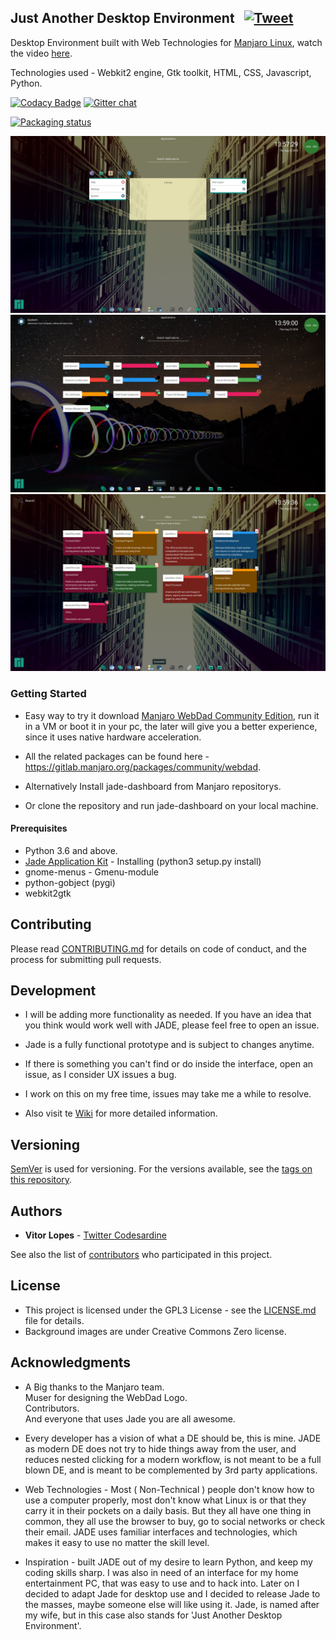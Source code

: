 ## Just Another Desktop Environment  &nbsp;&nbsp;[![Tweet](https://img.shields.io/twitter/url/http/shields.io.svg?style=social)](https://twitter.com/intent/tweet?text=Just%20Another%20Desktop%20Environment%20for%20Manjaro%20WebDad%20Community%20Edition.&url=https://github.com/codesardine/Jadesktop/&via=codesardine&hashtags=linux,html,javascript,python,webkit,css,manjaro,jadesktop)

Desktop Environment built with Web Technologies for [Manjaro Linux](https://manjaro.org/), watch the video [here](https://www.youtube.com/watch?v=YeNLBA4Cq8w).

Technologies used - Webkit2 engine, Gtk toolkit, HTML, CSS, Javascript, Python.


[![Codacy Badge](https://api.codacy.com/project/badge/Grade/7197c9d3255543d39ec9a15623ee0e51)](https://www.codacy.com/app/codesardine/Jadesktop?utm_source=github.com&amp;utm_medium=referral&amp;utm_content=codesardine/Jadesktop&amp;utm_campaign=Badge_Grade)
[![Gitter chat](https://badges.gitter.im/gitterHQ/gitter.png)](https://gitter.im/JustAnotherDesktopEnviroment/Lobby)

[![Packaging status](https://repology.org/badge/vertical-allrepos/jadesktop.svg)](https://repology.org/metapackage/jadesktop)

![desktop](jade.jpg)
![desktop](jade1.jpg)
![desktop](jade2.jpg)

### Getting Started
* Easy way to try it download [Manjaro WebDad Community Edition](https://sourceforge.net/projects/manjaro-webdad/), run it in a VM or boot it in your pc, the later will give you a better experience, since it uses native hardware acceleration.

* All the related packages can be found here - https://gitlab.manjaro.org/packages/community/webdad.

* Alternatively Install jade-dashboard from Manjaro repositorys.

* Or clone the repository and run jade-dashboard on your local machine.

#### Prerequisites
* Python 3.6 and above.
* [Jade Application Kit](https://github.com/codesardine/Jade-Application-Kit) - Installing (python3 setup.py install)
* gnome-menus - Gmenu-module
* python-gobject (pygi)
* webkit2gtk

## Contributing

Please read [CONTRIBUTING.md](https://github.com/codesardine/Jadesktop/blob/master/CONTRIBUTING.md) for details on code of conduct, and the process for submitting pull requests.

## Development

* I will be adding more functionality as needed. If you have an idea that you think would work well with JADE, please feel free to open an issue.
* Jade is a fully functional prototype and is subject to changes anytime.
* If there is something you can't find or do inside the interface, open an issue, as I consider UX issues a bug.
* I work on this on my free time, issues may take me a while to resolve.

* Also visit te [Wiki](https://github.com/codesardine/Jadesktop/wiki) for more detailed information. 

## Versioning

[SemVer](http://semver.org/) is used for versioning. For the versions available, see the [tags on this repository](https://github.com/codesardine/Jadesktop/tags). 

## Authors

* **Vitor Lopes** - [Twitter Codesardine](https://twitter.com/codesardine) 

See also the list of [contributors](https://github.com/codesardine/Jadesktop/graphs/contributors) who participated in this project.

## License

* This project is licensed under the GPL3 License - see the [LICENSE.md](LICENSE.md) file for details.
* Background images are under Creative Commons Zero license.

## Acknowledgments

* A Big thanks to the Manjaro team.<br/>
 Muser for designing the WebDad Logo.<br/>
 Contributors.<br/>
 And everyone that uses Jade you are all awesome.<br/>

* Every developer has a vision of what a DE should be, this is mine.
JADE as modern DE does not try to hide things away from the user, and reduces nested clicking for a modern workflow, is not meant to be a full blown DE, and is meant to be complemented by 3rd party applications.<br/>

* Web Technologies - Most ( Non-Technical ) people don't know how to use a computer properly, most don't know what Linux is or that they carry it in their pockets on a daily basis. But they all have one thing in common, they all use the browser to buy, go to social networks or check their email. JADE uses familiar interfaces and technologies, which makes it easy to use no matter the skill level.<br/>

* Inspiration -
built JADE out of my desire to learn Python, and keep my coding skills sharp. I was also in need of an interface for my home entertainment PC, that was easy to use and to hack into. Later on I decided to adapt Jade for desktop use and I decided to release Jade to the masses, maybe someone else will like using it. 
Jade, is named after my wife, but in this case also stands for 'Just Another Desktop Environment'.
<br/>
